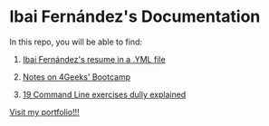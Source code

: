 # Ibai Fernández's Documentation

In this repo, you will be able to find:

1. [Ibai Fernández's resume in a .YML file](https://github.com/ibaifernandez/ibaifernandez/blob/main/yml-resume/ibaifernandez.yml)

2. [Notes on 4Geeks' Bootcamp](https://github.com/ibaifernandez/ibaifernandez/blob/main/bootcamp-notes/bootcamp-notes.md)

3. [19 Command Line exercises dully explained](https://github.com/ibaifernandez/ibaifernandez/blob/main/command-line/command-line.md)

[Visit my portfolio!!!](https://portfolio.ibaifernandez.com)
